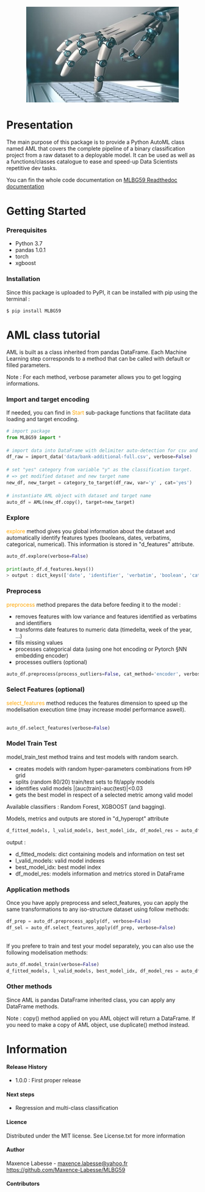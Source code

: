 
<p align="center">
  <img width="400" height="250" src="docs/image.jpg">
</p>


# Presentation 

The main purpose of this package is to provide a Python AutoML class named AML that covers the complete pipeline of a binary classification project 
from a raw dataset to a deployable model.
It can be used as well as a functions/classes catalogue to ease and speed-up Data Scientists repetitive dev tasks.

You can fin the whole code documentation on [MLBG59 Readthedoc documentation](https://mlbg59.readthedocs.io/en/latest/)

# Getting Started
### Prerequisites
- Python 3.7
- pandas 1.0.1
- torch 
- xgboost

### Installation
Since this package is uploaded to PyPI, it can be installed with pip using the terminal :
```
$ pip install MLBG59
```

# AML class tutorial
AML is built as a class inherited from pandas DataFrame. Each Machine Learning step corresponds to a method that can be called with default or filled parameters.

Note : 
For each method, verbose parameter allows you to get logging informations.

### Import and target encoding

If needed, you can find in <span style="color: orange"> Start </span> sub-package functions that facilitate data loading and target encoding.
```python
# import package
from MLBG59 import *

# import data into DataFrame with delimiter auto-detection for csv and txt files
df_raw = import_data('data/bank-additional-full.csv', verbose=False)

# set "yes" category from variable "y" as the classification target.
# => get modified dataset and new target name
new_df, new_target = category_to_target(df_raw, var='y' , cat='yes')

# instantiate AML object with dataset and target name
auto_df = AML(new_df.copy(), target=new_target)
```

### Explore

<span style="color: orange">explore</span> method gives you global information about the dataset and automatically
identify features types (booleans, dates, verbatims, categorical, numerical). This information is stored in "d_features" attribute.

```python
auto_df.explore(verbose=False)

print(auto_df.d_features.keys())
> output : dict_keys(['date', 'identifier', 'verbatim', 'boolean', 'categorical', 'numerical', 'NA', 'low_variance'])
```

### Preprocess
<span style="color: orange">preprocess</span> method prepares the data before feeding it to the model :

- removes features with low variance and features identified as verbatims and identifiers
- transforms date features to numeric data (timedelta, week of the year, ...)
- fills missing values
- processes categorical data (using one hot encoding or Pytorch §NN embedding encoder)
- processes outliers (optional)

```python
auto_df.preprocess(process_outliers=False, cat_method='encoder', verbose=False)
```

### Select Features (optional)
<span style="color: orange">select_features</span> method reduces the features dimension to speed up the modelisation execution time 
(may increase model performance aswell).

```python

auto_df.select_features(verbose=False)
```

### Model Train Test
model_train_test method trains and test models with random search.

- creates models with random hyper-parameters combinations from HP grid
- splits (random 80/20) train/test sets to fit/apply models
- identifies valid models |(auc(train)-auc(test)|<0.03
- gets the best model in respect of a selected metric among valid model

Available classifiers : Random Forest, XGBOOST (and bagging).

Models, metrics and outputs are stored in "d_hyperopt" attribute

```python
d_fitted_models, l_valid_models, best_model_idx, df_model_res = auto_df.model_train_test(verbose=False)
```
output :

- d_fitted_models: dict containing models and information on test set
- l_valid_models: valid model indexes
- best_model_idx: best model index
- df_model_res: models information and metrics stored in DataFrame

### Application methods
Once you have apply preprocess and select_features, you can apply the same transformations to any iso-structure dataset using follow methods:

```python
df_prep = auto_df.preprocess_apply(df, verbose=False)
df_sel = auto_df.select_features_apply(df_prep, verbose=False)
```
\
If you prefere to train and test your model separately, you can also use the following modelisation methods:
```python
auto_df.model_train(verbose=False)
d_fitted_models, l_valid_models, best_model_idx, df_model_res = auto_df.model_apply(df_sel, verbose=False)
```


### Other methods
Since AML is pandas DataFrame inherited class, you can apply any DataFrame methods.

Note : copy() method applied on you AML object will return a DataFrame. If you need to make a copy of AML object, use duplicate() method instead.


# Information
#### Release History
- 1.0.0 : First proper release 

#### Next steps
- Regression and multi-class classification

#### Licence
Distributed under the MIT license. See License.txt for more information

#### Author
Maxence Labesse - maxence.labesse@yahoo.fr
https://github.com/Maxence-Labesse/MLBG59

#### Contributors

